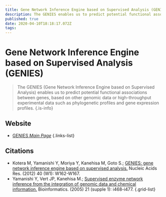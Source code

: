 ```yaml
---
title: Gene Network Inference Engine based on Supervised Analysis (GENIES)
description: The GENIES enables us to predict potential functional associations between genes, based on other genomic data or high-throughput experimental data such as phylogenetic profiles and gene expression profiles.
published: true
date: 2020-04-10T18:18:17.072Z
tags: 
---
```


# Gene Network Inference Engine based on Supervised Analysis (GENIES)

> The GENIES (Gene Network Inference Engine based on Supervised Analysis) enables us to predict potential functional associations between genes, based on other genomic data or high-throughput experimental data such as phylogenetic profiles and gene expression profiles.
{.is-info}


## Website

- [GENIES *Main Page*](https://www.genome.jp/tools/genies/help.html#ex)
{.links-list}

## Citations

- Kotera M, Yamanishi Y, Moriya Y, Kanehisa M, Goto S.; [GENIES: gene network inference engine based on supervised analysis.](https://academic.oup.com/nar/article/40/W1/W162/1076097) Nucleic Acids Res. (2012) 40 (W1): W162-W167. 
- Yamanishi Y, Vert JP, Kanehisa M.; [Supervised enzyme network inference from the integration of genomic data and chemical information.](https://academic.oup.com/bioinformatics/article/21/suppl_1/i468/203028) Bioinformatics. (2005) 21 (supple 1): i468-i477. 
{.grid-list}